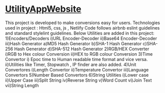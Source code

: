 # [UtilityAppWebsite](https://sumedha-utility-app-website.netlify.app/index.html)
This project is developed to make conversions easy for users.
Technologies used in project : Html5, css, js , Netlify
Code follows airbnb eslint guidelines and standard stylelint guidelines.
Below Utilities are added in this project:
  1)Encoders/Decoders
      i)URL Encoder-Decoder
      ii)Base64 Encoder-Decoder
      iii)Hash Generator
          a)MD5 Hash Generator
          b)SHA-1 Hash Generator
          c)SHA-256 Hash Generator
          d)SHA-512 Hash Generator
  2)RGB/HEX Converter
      i)RGB to Hex colour Conversion
      ii)HEX to RGB colour Conversion
  3)Time Convertor
      i) Epoc time to Human readable time format and vice versa.
      ii)Utilities like Timer, Stopwatch , IP finder are also added.
  4)Unit Convertores
      i)Length Convertor
      ii)Temperature Convertor
      iii)Language Convertors
 5)Number Based Convertors
 6)String Utilities
      i)Lower case
      ii)Upper Case
      iii)Split String
      iv)Reverse String
      v)Word Count
      vi)Join Text
      vii)String Length
